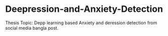 # Deepression-and-Anxiety-Detection
Thesis Topic: Depp learning based Anxiety and deression detection from social media bangla post.
